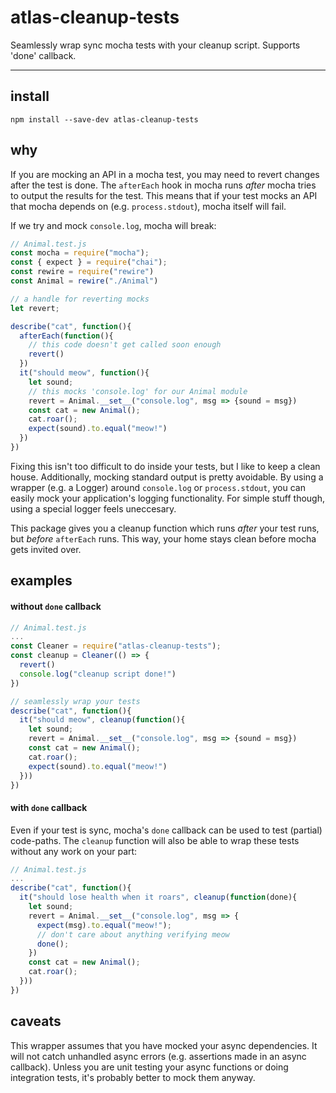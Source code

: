 # atlas-cleanup-tests

Seamlessly wrap sync mocha tests with your cleanup script. Supports 'done' callback.

---

## install

```
npm install --save-dev atlas-cleanup-tests
```

## why

If you are mocking an API in a mocha test, you may need to revert changes after the test is done. The `afterEach` hook in mocha runs *after* mocha tries to output the results for the test. This means that if your test mocks an API that mocha depends on (e.g. `process.stdout`), mocha itself will fail.

If we try and mock `console.log`, mocha will break:

```javascript
// Animal.test.js
const mocha = require("mocha");
const { expect } = require("chai");
const rewire = require("rewire")
const Animal = rewire("./Animal")

// a handle for reverting mocks
let revert;

describe("cat", function(){
  afterEach(function(){
    // this code doesn't get called soon enough
    revert()
  })
  it("should meow", function(){
    let sound;
    // this mocks 'console.log' for our Animal module
    revert = Animal.__set__("console.log", msg => {sound = msg})
    const cat = new Animal();
    cat.roar();
    expect(sound).to.equal("meow!")
  })
})
```

Fixing this isn't too difficult to do inside your tests, but I like to keep a clean house. Additionally, mocking standard output is pretty avoidable. By using a wrapper (e.g. a Logger) around `console.log` or `process.stdout`, you can easily mock your application's logging functionality. For simple stuff though, using a special logger feels uneccesary.

This package gives you a cleanup function which runs *after* your test runs, but *before* `afterEach` runs. This way, your home stays clean before mocha gets invited over.

## examples

#### without `done` callback

```javascript
// Animal.test.js
...
const Cleaner = require("atlas-cleanup-tests");
const cleanup = Cleaner(() => {
  revert()
  console.log("cleanup script done!")
})

// seamlessly wrap your tests
describe("cat", function(){
  it("should meow", cleanup(function(){
    let sound;
    revert = Animal.__set__("console.log", msg => {sound = msg})
    const cat = new Animal();
    cat.roar();
    expect(sound).to.equal("meow!")
  }))
})
```

#### with `done` callback

Even if your test is sync, mocha's `done` callback can be used to test (partial) code-paths. The `cleanup` function will also be able to wrap these tests without any work on your part:

```javascript
// Animal.test.js
...
describe("cat", function(){
  it("should lose health when it roars", cleanup(function(done){
    let sound;
    revert = Animal.__set__("console.log", msg => {
      expect(msg).to.equal("meow!");
      // don't care about anything verifying meow
      done();
    })
    const cat = new Animal();
    cat.roar();
  }))
})
```

## caveats

This wrapper assumes that you have mocked your async dependencies. It will not catch unhandled async errors (e.g. assertions made in an async callback). Unless you are unit testing your async functions or doing integration tests, it's probably better to mock them anyway.